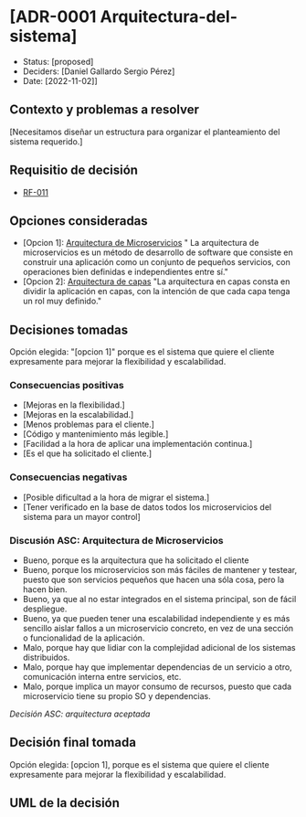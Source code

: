 # [ADR-0001 Arquitectura-del-sistema]

* Status: [proposed]
* Deciders: [Daniel Gallardo Sergio Pérez]
* Date: [2022-11-02]] 

## Contexto y problemas a resolver

[Necesitamos diseñar un estructura para organizar el planteamiento del sistema requerido.]

## Requisitio de decisión

* [RF-011](../requisitos/RF-011.md)

## Opciones consideradas

* [Opcion 1]: [Arquitectura de Microservicios](https://docs.microsoft.com/es-es/azure/architecture/guide/architecture-styles/microservices)  " La arquitectura de microservicios es un método de desarrollo de software que consiste en construir una aplicación como un conjunto de pequeños servicios, con operaciones bien definidas e independientes entre sí."
* [Opcion 2]: [Arquitectura de capas](https://docs.microsoft.com/es-es/azure/architecture/guide/architecture-styles/n-tier) "La arquitectura en capas consta en dividir la aplicación en capas, con la intención de que cada capa tenga un rol muy definido."


## Decisiones tomadas

Opción elegida: "[opcion 1]" porque es el sistema que quiere el cliente expresamente para mejorar la flexibilidad y escalabilidad.


### Consecuencias positivas <!-- optional -->

* [Mejoras en la flexibilidad.]
* [Mejoras en la escalabilidad.]
* [Menos problemas para el cliente.]
* [Código y mantenimiento más legible.]
* [Facilidad a la hora de aplicar una implementación continua.]
* [Es el que ha solicitado el cliente.]


### Consecuencias negativas <!-- optional -->

* [Posible dificultad a la hora de migrar el sistema.]
* [Tener verificado en la base de datos todos los microservicios del sistema para un mayor control]

### Discusión ASC: Arquitectura de Microservicios

* Bueno, porque es la arquitectura que ha solicitado el cliente
* Bueno, porque los microservicios son más fáciles de mantener y testear, puesto que son servicios pequeños que hacen una sóla cosa, pero la hacen bien.
* Bueno, ya que al no estar integrados en el sistema principal, son de fácil despliegue.
* Bueno, ya que pueden tener una escalabilidad independiente y es más sencillo aislar fallos a un microservicio concreto, en vez de una sección o funcionalidad de la aplicación.
* Malo, porque hay que lidiar con la complejidad adicional de los sistemas distribuidos.
* Malo, porque hay que implementar dependencias de un servicio a otro, comunicación interna entre servicios, etc.
* Malo, porque implica un mayor consumo de recursos, puesto que cada microservicio tiene su propio SO y dependencias.

*Decisión ASC: arquitectura aceptada*

## Decisión final tomada

Opción elegida: [opcion 1], porque es el sistema que quiere el cliente expresamente para mejorar la flexibilidad y escalabilidad.

## UML de la decisión

